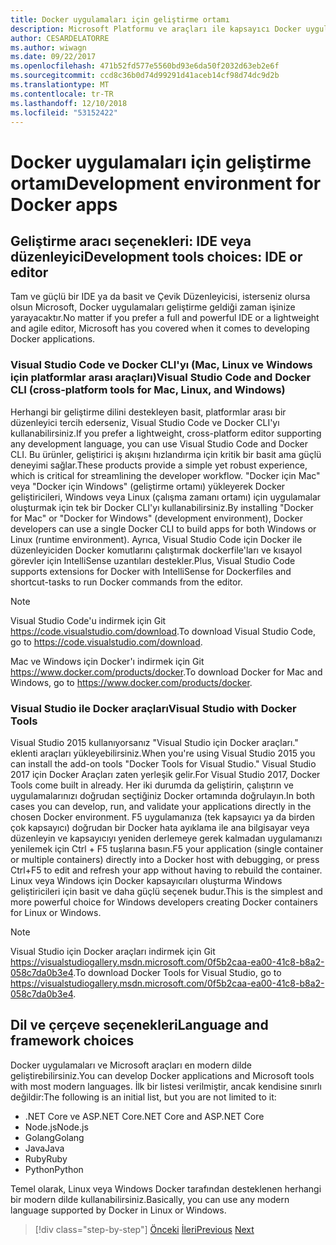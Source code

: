 ```yaml
---
title: Docker uygulamaları için geliştirme ortamı
description: Microsoft Platformu ve araçları ile kapsayıcı Docker uygulaması yaşam
author: CESARDELATORRE
ms.author: wiwagn
ms.date: 09/22/2017
ms.openlocfilehash: 471b52fd577e5560bd93e6da50f2032d63eb2e6f
ms.sourcegitcommit: ccd8c36b0d74d99291d41aceb14cf98d74dc9d2b
ms.translationtype: MT
ms.contentlocale: tr-TR
ms.lasthandoff: 12/10/2018
ms.locfileid: "53152422"
---
```

# <a name="development-environment-for-docker-apps"></a><span data-ttu-id="969b1-103">Docker uygulamaları için geliştirme ortamı</span><span class="sxs-lookup"><span data-stu-id="969b1-103">Development environment for Docker apps</span></span>

## <a name="development-tools-choices-ide-or-editor"></a><span data-ttu-id="969b1-104">Geliştirme aracı seçenekleri: IDE veya düzenleyici</span><span class="sxs-lookup"><span data-stu-id="969b1-104">Development tools choices: IDE or editor</span></span>

<span data-ttu-id="969b1-105">Tam ve güçlü bir IDE ya da basit ve Çevik Düzenleyicisi, isterseniz olursa olsun Microsoft, Docker uygulamaları geliştirme geldiği zaman işinize yarayacaktır.</span><span class="sxs-lookup"><span data-stu-id="969b1-105">No matter if you prefer a full and powerful IDE or a lightweight and agile editor, Microsoft has you covered when it comes to developing Docker applications.</span></span>

### <a name="visual-studio-code-and-docker-cli-cross-platform-tools-for-mac-linux-and-windows"></a><span data-ttu-id="969b1-106">Visual Studio Code ve Docker CLI'yı (Mac, Linux ve Windows için platformlar arası araçları)</span><span class="sxs-lookup"><span data-stu-id="969b1-106">Visual Studio Code and Docker CLI (cross-platform tools for Mac, Linux, and Windows)</span></span>

<span data-ttu-id="969b1-107">Herhangi bir geliştirme dilini destekleyen basit, platformlar arası bir düzenleyici tercih ederseniz, Visual Studio Code ve Docker CLI'yı kullanabilirsiniz.</span><span class="sxs-lookup"><span data-stu-id="969b1-107">If you prefer a lightweight, cross-platform editor supporting any development language, you can use Visual Studio Code and Docker CLI.</span></span> <span data-ttu-id="969b1-108">Bu ürünler, geliştirici iş akışını hızlandırma için kritik bir basit ama güçlü deneyimi sağlar.</span><span class="sxs-lookup"><span data-stu-id="969b1-108">These products provide a simple yet robust experience, which is critical for streamlining the developer workflow.</span></span> <span data-ttu-id="969b1-109">"Docker için Mac" veya "Docker için Windows" (geliştirme ortamı) yükleyerek Docker geliştiricileri, Windows veya Linux (çalışma zamanı ortamı) için uygulamalar oluşturmak için tek bir Docker CLI'yı kullanabilirsiniz.</span><span class="sxs-lookup"><span data-stu-id="969b1-109">By installing "Docker for Mac" or "Docker for Windows" (development environment), Docker developers can use a single Docker CLI to build apps for both Windows or Linux (runtime environment).</span></span> <span data-ttu-id="969b1-110">Ayrıca, Visual Studio Code için Docker ile düzenleyiciden Docker komutlarını çalıştırmak dockerfile'ları ve kısayol görevler için IntelliSense uzantıları destekler.</span><span class="sxs-lookup"><span data-stu-id="969b1-110">Plus, Visual Studio Code supports extensions for Docker with IntelliSense for Dockerfiles and shortcut-tasks to run Docker commands from the editor.</span></span>

> [!NOTE]
> <span data-ttu-id="969b1-111">Visual Studio Code'u indirmek için Git <https://code.visualstudio.com/download>.</span><span class="sxs-lookup"><span data-stu-id="969b1-111">To download Visual Studio Code, go to <https://code.visualstudio.com/download>.</span></span>

<span data-ttu-id="969b1-112">Mac ve Windows için Docker'ı indirmek için Git <https://www.docker.com/products/docker>.</span><span class="sxs-lookup"><span data-stu-id="969b1-112">To download Docker for Mac and Windows, go to <https://www.docker.com/products/docker>.</span></span>

### <a name="visual-studio-with-docker-tools"></a><span data-ttu-id="969b1-113">Visual Studio ile Docker araçları</span><span class="sxs-lookup"><span data-stu-id="969b1-113">Visual Studio with Docker Tools</span></span>

<span data-ttu-id="969b1-114">Visual Studio 2015 kullanıyorsanız "Visual Studio için Docker araçları." eklenti araçları yükleyebilirsiniz.</span><span class="sxs-lookup"><span data-stu-id="969b1-114">When you're using Visual Studio 2015 you can install the add-on tools "Docker Tools for Visual Studio."</span></span> <span data-ttu-id="969b1-115">Visual Studio 2017 için Docker Araçları zaten yerleşik gelir.</span><span class="sxs-lookup"><span data-stu-id="969b1-115">For Visual Studio 2017, Docker Tools come built in already.</span></span> <span data-ttu-id="969b1-116">Her iki durumda da geliştirin, çalıştırın ve uygulamalarınızı doğrudan seçtiğiniz Docker ortamında doğrulayın.</span><span class="sxs-lookup"><span data-stu-id="969b1-116">In both cases you can develop, run, and validate your applications directly in the chosen Docker environment.</span></span> <span data-ttu-id="969b1-117">F5 uygulamanıza (tek kapsayıcı ya da birden çok kapsayıcı) doğrudan bir Docker hata ayıklama ile ana bilgisayar veya düzenleyin ve kapsayıcıyı yeniden derlemeye gerek kalmadan uygulamanızı yenilemek için Ctrl + F5 tuşlarına basın.</span><span class="sxs-lookup"><span data-stu-id="969b1-117">F5 your application (single container or multiple containers) directly into a Docker host with debugging, or press Ctrl+F5 to edit and refresh your app without having to rebuild the container.</span></span> <span data-ttu-id="969b1-118">Linux veya Windows için Docker kapsayıcıları oluşturma Windows geliştiricileri için basit ve daha güçlü seçenek budur.</span><span class="sxs-lookup"><span data-stu-id="969b1-118">This is the simplest and more powerful choice for Windows developers creating Docker containers for Linux or Windows.</span></span>

> [!NOTE]
> <span data-ttu-id="969b1-119">Visual Studio için Docker araçları indirmek için Git <https://visualstudiogallery.msdn.microsoft.com/0f5b2caa-ea00-41c8-b8a2-058c7da0b3e4>.</span><span class="sxs-lookup"><span data-stu-id="969b1-119">To download Docker Tools for Visual Studio, go to <https://visualstudiogallery.msdn.microsoft.com/0f5b2caa-ea00-41c8-b8a2-058c7da0b3e4>.</span></span>

## <a name="language-and-framework-choices"></a><span data-ttu-id="969b1-120">Dil ve çerçeve seçenekleri</span><span class="sxs-lookup"><span data-stu-id="969b1-120">Language and framework choices</span></span>

<span data-ttu-id="969b1-121">Docker uygulamaları ve Microsoft araçları en modern dilde geliştirebilirsiniz.</span><span class="sxs-lookup"><span data-stu-id="969b1-121">You can develop Docker applications and Microsoft tools with most modern languages.</span></span> <span data-ttu-id="969b1-122">İlk bir listesi verilmiştir, ancak kendisine sınırlı değildir:</span><span class="sxs-lookup"><span data-stu-id="969b1-122">The following is an initial list, but you are not limited to it:</span></span>

-   <span data-ttu-id="969b1-123">.NET Core ve ASP.NET Core</span><span class="sxs-lookup"><span data-stu-id="969b1-123">.NET Core and ASP.NET Core</span></span>
-   <span data-ttu-id="969b1-124">Node.js</span><span class="sxs-lookup"><span data-stu-id="969b1-124">Node.js</span></span>
-   <span data-ttu-id="969b1-125">Golang</span><span class="sxs-lookup"><span data-stu-id="969b1-125">Golang</span></span>
-   <span data-ttu-id="969b1-126">Java</span><span class="sxs-lookup"><span data-stu-id="969b1-126">Java</span></span>
-   <span data-ttu-id="969b1-127">Ruby</span><span class="sxs-lookup"><span data-stu-id="969b1-127">Ruby</span></span>
-   <span data-ttu-id="969b1-128">Python</span><span class="sxs-lookup"><span data-stu-id="969b1-128">Python</span></span>

<span data-ttu-id="969b1-129">Temel olarak, Linux veya Windows Docker tarafından desteklenen herhangi bir modern dilde kullanabilirsiniz.</span><span class="sxs-lookup"><span data-stu-id="969b1-129">Basically, you can use any modern language supported by Docker in Linux or Windows.</span></span>

>[!div class="step-by-step"]
><span data-ttu-id="969b1-130">[Önceki](orchestrate-high-scalability-availability.md)
>[İleri](docker-apps-inner-loop-workflow.md)</span><span class="sxs-lookup"><span data-stu-id="969b1-130">[Previous](orchestrate-high-scalability-availability.md)
[Next](docker-apps-inner-loop-workflow.md)</span></span>